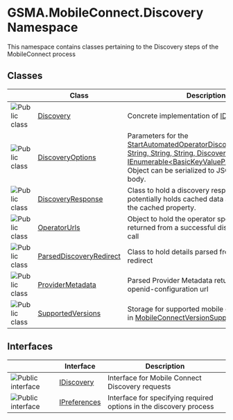 GSMA.MobileConnect.Discovery Namespace
======================================
This namespace contains classes pertaining to the Discovery steps of the MobileConnect process


Classes
-------

                | Class                        | Description                                                                                                                                                                                                   
--------------- | ---------------------------- | ------------------------------------------------------------------------------------------------------------------------------------------------------------------------------------------------------------- 
![Public class] | [Discovery][1]               | Concrete implementation of [IDiscovery][2]                                                                                                                                                                    
![Public class] | [DiscoveryOptions][3]        | Parameters for the [StartAutomatedOperatorDiscoveryAsync(String, String, String, String, DiscoveryOptions, IEnumerable&lt;BasicKeyValuePair>)][4] method. Object can be serialized to JSON to be a POST body. 
![Public class] | [DiscoveryResponse][5]       | Class to hold a discovery response. This potentially holds cached data as indicated by the cached property.                                                                                                   
![Public class] | [OperatorUrls][6]            | Object to hold the operator specific urls returned from a successful discovery process call                                                                                                                   
![Public class] | [ParsedDiscoveryRedirect][7] | Class to hold details parsed from the discovery redirect                                                                                                                                                      
![Public class] | [ProviderMetadata][8]        | Parsed Provider Metadata returned from openid-configuration url                                                                                                                                               
![Public class] | [SupportedVersions][9]       | Storage for supported mobile connect versions in [MobileConnectVersionSupported][10]                                                                                                                          


Interfaces
----------

                    | Interface          | Description                                                        
------------------- | ------------------ | ------------------------------------------------------------------ 
![Public interface] | [IDiscovery][2]    | Interface for Mobile Connect Discovery requests                    
![Public interface] | [IPreferences][11] | Interface for specifying required options in the discovery process 

[1]: Discovery/README.md
[2]: IDiscovery/README.md
[3]: DiscoveryOptions/README.md
[4]: IDiscovery/StartAutomatedOperatorDiscoveryAsync_1.md
[5]: DiscoveryResponse/README.md
[6]: OperatorUrls/README.md
[7]: ParsedDiscoveryRedirect/README.md
[8]: ProviderMetadata/README.md
[9]: SupportedVersions/README.md
[10]: ProviderMetadata/MobileConnectVersionSupported.md
[11]: IPreferences/README.md
[12]: ../_icons/Help.png
[Public class]: ../_icons/pubclass.gif "Public class"
[Public interface]: ../_icons/pubinterface.gif "Public interface"